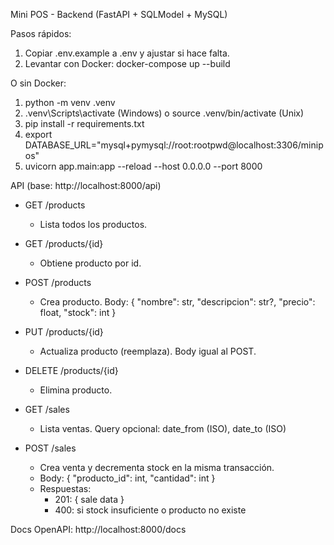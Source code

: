 Mini POS - Backend (FastAPI + SQLModel + MySQL)

Pasos rápidos:
1. Copiar .env.example a .env y ajustar si hace falta.
2. Levantar con Docker:
   docker-compose up --build

O sin Docker:
1. python -m venv .venv
2. .venv\Scripts\activate (Windows) o source .venv/bin/activate (Unix)
3. pip install -r requirements.txt
4. export DATABASE_URL="mysql+pymysql://root:rootpwd@localhost:3306/minipos"
5. uvicorn app.main:app --reload --host 0.0.0.0 --port 8000

API (base: http://localhost:8000/api)
- GET /products
  - Lista todos los productos.
- GET /products/{id}
  - Obtiene producto por id.
- POST /products
  - Crea producto. Body: { "nombre": str, "descripcion": str?, "precio": float, "stock": int }
- PUT /products/{id}
  - Actualiza producto (reemplaza). Body igual al POST.
- DELETE /products/{id}
  - Elimina producto.

- GET /sales
  - Lista ventas. Query opcional: date_from (ISO), date_to (ISO)
- POST /sales
  - Crea venta y decrementa stock en la misma transacción.
  - Body: { "producto_id": int, "cantidad": int }
  - Respuestas:
    - 201: { sale data }
    - 400: si stock insuficiente o producto no existe

Docs OpenAPI: http://localhost:8000/docs
